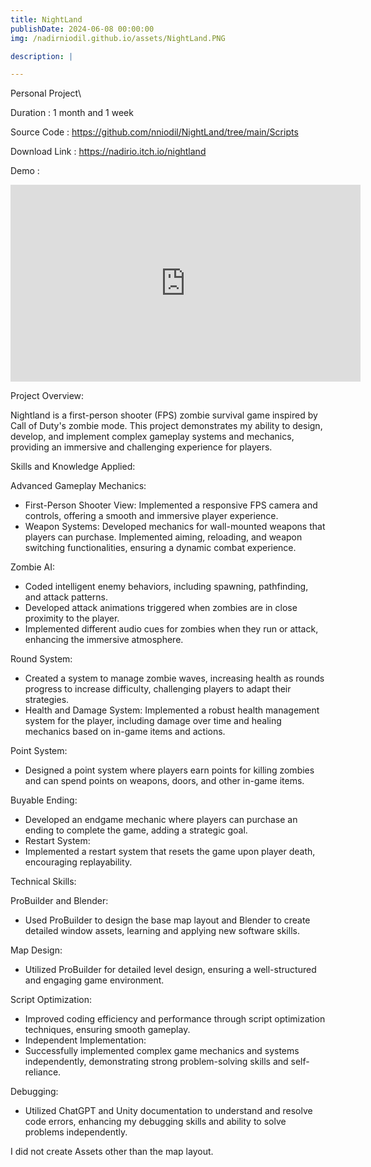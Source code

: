 ```yaml
---
title: NightLand
publishDate: 2024-06-08 00:00:00
img: /nadirniodil.github.io/assets/NightLand.PNG

description: |

---
```

Personal Project\

Duration : 1 month and 1 week

Source Code : https://github.com/nniodil/NightLand/tree/main/Scripts

Download Link : https://nadirio.itch.io/nightland

Demo :
<iframe width="560" height="315" src="https://www.youtube.com/embed/8mtr0HC-uMA?si=k8ZZtAx6wNyzOJhu" title="YouTube video player" frameborder="0" allow="accelerometer; autoplay; clipboard-write; encrypted-media; gyroscope; picture-in-picture; web-share" referrerpolicy="strict-origin-when-cross-origin" allowfullscreen></iframe>

Project Overview:

Nightland is a first-person shooter (FPS) zombie survival game inspired by Call of Duty's zombie mode. 
This project demonstrates my ability to design, develop, and implement complex gameplay systems and mechanics, providing an immersive and challenging experience for players.

Skills and Knowledge Applied:

Advanced Gameplay Mechanics:
- First-Person Shooter View: Implemented a responsive FPS camera and controls, offering a smooth and immersive player experience.
- Weapon Systems: Developed mechanics for wall-mounted weapons that players can purchase. Implemented aiming, reloading, and weapon switching functionalities, ensuring a dynamic combat experience.

Zombie AI:
- Coded intelligent enemy behaviors, including spawning, pathfinding, and attack patterns.
- Developed attack animations triggered when zombies are in close proximity to the player.
- Implemented different audio cues for zombies when they run or attack, enhancing the immersive atmosphere.

Round System:
- Created a system to manage zombie waves, increasing health as rounds progress to increase difficulty, challenging players to adapt their strategies.
- Health and Damage System: Implemented a robust health management system for the player, including damage over time and healing mechanics based on in-game items and actions.

Point System:
- Designed a point system where players earn points for killing zombies and can spend points on weapons, doors, and other in-game items.

Buyable Ending:
- Developed an endgame mechanic where players can purchase an ending to complete the game, adding a strategic goal.
- Restart System:
- Implemented a restart system that resets the game upon player death, encouraging replayability.

Technical Skills:

ProBuilder and Blender:
- Used ProBuilder to design the base map layout and Blender to create detailed window assets, learning and applying new software skills.

Map Design:
- Utilized ProBuilder for detailed level design, ensuring a well-structured and engaging game environment.

Script Optimization:
- Improved coding efficiency and performance through script optimization techniques, ensuring smooth gameplay.
- Independent Implementation:
- Successfully implemented complex game mechanics and systems independently, demonstrating strong problem-solving skills and self-reliance.

Debugging:
- Utilized ChatGPT and Unity documentation to understand and resolve code errors, enhancing my debugging skills and ability to solve problems independently.

I did not create Assets other than the map layout.
